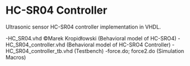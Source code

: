 # HC-SR04 Controller
Ultrasonic sensor HC-SR04 controller implementation in VHDL.

-HC_SR04.vhd ©Marek Kropidłowski
 (Behavioral model of HC-SRO4)
-HC_SR04_controller.vhd
 (Behavioral model of HC-SRO4 Controller)
-HC_SR04_controller_tb.vhd
 (Testbench)
-force.do; force2.do
 (Simulation Macros)
